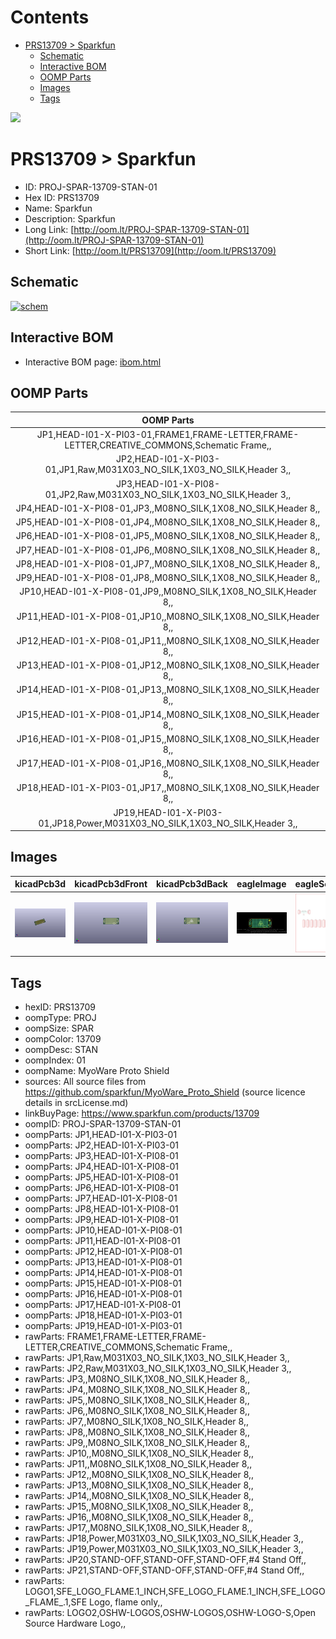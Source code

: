 



Contents
========

* [PRS13709 > Sparkfun](#prs13709--sparkfun)
	* [Schematic](#schematic)
	* [Interactive BOM](#interactive-bom)
	* [OOMP Parts](#oomp-parts)
	* [Images](#images)
	* [Tags](#tags)
  
![][im]
# PRS13709 > Sparkfun

- ID: PROJ-SPAR-13709-STAN-01
- Hex ID: PRS13709
- Name: Sparkfun
- Description: Sparkfun
- Long Link: [http://oom.lt/PROJ-SPAR-13709-STAN-01](http://oom.lt/PROJ-SPAR-13709-STAN-01)
- Short Link: [http://oom.lt/PRS13709](http://oom.lt/PRS13709)

## Schematic
  
[![schem](eagleSchemImage.png)](eagleSchemImage.png)
## Interactive BOM

- Interactive BOM page: [ibom.html](https://htmlpreview.github.io/?https://github.com/oomlout/oomlout_OOMP_projects/blob/main/PROJ-SPAR-13709-STAN-01/kicad/bom/ibom.html)

## OOMP Parts
  

|OOMP Parts|
| :---: |
|JP1,HEAD-I01-X-PI03-01,FRAME1,FRAME-LETTER,FRAME-LETTER,CREATIVE_COMMONS,Schematic Frame,,|
|JP2,HEAD-I01-X-PI03-01,JP1,Raw,M031X03_NO_SILK,1X03_NO_SILK,Header 3,,|
|JP3,HEAD-I01-X-PI08-01,JP2,Raw,M031X03_NO_SILK,1X03_NO_SILK,Header 3,,|
|JP4,HEAD-I01-X-PI08-01,JP3,,M08NO_SILK,1X08_NO_SILK,Header 8,,|
|JP5,HEAD-I01-X-PI08-01,JP4,,M08NO_SILK,1X08_NO_SILK,Header 8,,|
|JP6,HEAD-I01-X-PI08-01,JP5,,M08NO_SILK,1X08_NO_SILK,Header 8,,|
|JP7,HEAD-I01-X-PI08-01,JP6,,M08NO_SILK,1X08_NO_SILK,Header 8,,|
|JP8,HEAD-I01-X-PI08-01,JP7,,M08NO_SILK,1X08_NO_SILK,Header 8,,|
|JP9,HEAD-I01-X-PI08-01,JP8,,M08NO_SILK,1X08_NO_SILK,Header 8,,|
|JP10,HEAD-I01-X-PI08-01,JP9,,M08NO_SILK,1X08_NO_SILK,Header 8,,|
|JP11,HEAD-I01-X-PI08-01,JP10,,M08NO_SILK,1X08_NO_SILK,Header 8,,|
|JP12,HEAD-I01-X-PI08-01,JP11,,M08NO_SILK,1X08_NO_SILK,Header 8,,|
|JP13,HEAD-I01-X-PI08-01,JP12,,M08NO_SILK,1X08_NO_SILK,Header 8,,|
|JP14,HEAD-I01-X-PI08-01,JP13,,M08NO_SILK,1X08_NO_SILK,Header 8,,|
|JP15,HEAD-I01-X-PI08-01,JP14,,M08NO_SILK,1X08_NO_SILK,Header 8,,|
|JP16,HEAD-I01-X-PI08-01,JP15,,M08NO_SILK,1X08_NO_SILK,Header 8,,|
|JP17,HEAD-I01-X-PI08-01,JP16,,M08NO_SILK,1X08_NO_SILK,Header 8,,|
|JP18,HEAD-I01-X-PI03-01,JP17,,M08NO_SILK,1X08_NO_SILK,Header 8,,|
|JP19,HEAD-I01-X-PI03-01,JP18,Power,M031X03_NO_SILK,1X03_NO_SILK,Header 3,,|

## Images
  
  

|kicadPcb3d|kicadPcb3dFront|kicadPcb3dBack|eagleImage|eagleSchemImage|
| :---: | :---: | :---: | :---: | :---: |
|[![kicadPcb3d](kicadPcb3d_140.png)](kicadPcb3d.png)|[![kicadPcb3dFront](kicadPcb3dFront_140.png)](kicadPcb3dFront.png)|[![kicadPcb3dBack](kicadPcb3dBack_140.png)](kicadPcb3dBack.png)|[![eagleImage](eagleImage_140.png)](eagleImage.png)|[![eagleSchemImage](eagleSchemImage_140.png)](eagleSchemImage.png)|

## Tags

- hexID: PRS13709
- oompType: PROJ
- oompSize: SPAR
- oompColor: 13709
- oompDesc: STAN
- oompIndex: 01
- oompName: MyoWare Proto Shield
- sources: All source files from https://github.com/sparkfun/MyoWare_Proto_Shield (source licence details in srcLicense.md)
- linkBuyPage: https://www.sparkfun.com/products/13709
- oompID: PROJ-SPAR-13709-STAN-01
- oompParts: JP1,HEAD-I01-X-PI03-01
- oompParts: JP2,HEAD-I01-X-PI03-01
- oompParts: JP3,HEAD-I01-X-PI08-01
- oompParts: JP4,HEAD-I01-X-PI08-01
- oompParts: JP5,HEAD-I01-X-PI08-01
- oompParts: JP6,HEAD-I01-X-PI08-01
- oompParts: JP7,HEAD-I01-X-PI08-01
- oompParts: JP8,HEAD-I01-X-PI08-01
- oompParts: JP9,HEAD-I01-X-PI08-01
- oompParts: JP10,HEAD-I01-X-PI08-01
- oompParts: JP11,HEAD-I01-X-PI08-01
- oompParts: JP12,HEAD-I01-X-PI08-01
- oompParts: JP13,HEAD-I01-X-PI08-01
- oompParts: JP14,HEAD-I01-X-PI08-01
- oompParts: JP15,HEAD-I01-X-PI08-01
- oompParts: JP16,HEAD-I01-X-PI08-01
- oompParts: JP17,HEAD-I01-X-PI08-01
- oompParts: JP18,HEAD-I01-X-PI03-01
- oompParts: JP19,HEAD-I01-X-PI03-01
- rawParts: FRAME1,FRAME-LETTER,FRAME-LETTER,CREATIVE_COMMONS,Schematic Frame,,
- rawParts: JP1,Raw,M031X03_NO_SILK,1X03_NO_SILK,Header 3,,
- rawParts: JP2,Raw,M031X03_NO_SILK,1X03_NO_SILK,Header 3,,
- rawParts: JP3,,M08NO_SILK,1X08_NO_SILK,Header 8,,
- rawParts: JP4,,M08NO_SILK,1X08_NO_SILK,Header 8,,
- rawParts: JP5,,M08NO_SILK,1X08_NO_SILK,Header 8,,
- rawParts: JP6,,M08NO_SILK,1X08_NO_SILK,Header 8,,
- rawParts: JP7,,M08NO_SILK,1X08_NO_SILK,Header 8,,
- rawParts: JP8,,M08NO_SILK,1X08_NO_SILK,Header 8,,
- rawParts: JP9,,M08NO_SILK,1X08_NO_SILK,Header 8,,
- rawParts: JP10,,M08NO_SILK,1X08_NO_SILK,Header 8,,
- rawParts: JP11,,M08NO_SILK,1X08_NO_SILK,Header 8,,
- rawParts: JP12,,M08NO_SILK,1X08_NO_SILK,Header 8,,
- rawParts: JP13,,M08NO_SILK,1X08_NO_SILK,Header 8,,
- rawParts: JP14,,M08NO_SILK,1X08_NO_SILK,Header 8,,
- rawParts: JP15,,M08NO_SILK,1X08_NO_SILK,Header 8,,
- rawParts: JP16,,M08NO_SILK,1X08_NO_SILK,Header 8,,
- rawParts: JP17,,M08NO_SILK,1X08_NO_SILK,Header 8,,
- rawParts: JP18,Power,M031X03_NO_SILK,1X03_NO_SILK,Header 3,,
- rawParts: JP19,Power,M031X03_NO_SILK,1X03_NO_SILK,Header 3,,
- rawParts: JP20,STAND-OFF,STAND-OFF,STAND-OFF,#4 Stand Off,,
- rawParts: JP21,STAND-OFF,STAND-OFF,STAND-OFF,#4 Stand Off,,
- rawParts: LOGO1,SFE_LOGO_FLAME.1_INCH,SFE_LOGO_FLAME.1_INCH,SFE_LOGO_FLAME_.1,SFE Logo, flame only,,
- rawParts: LOGO2,OSHW-LOGOS,OSHW-LOGOS,OSHW-LOGO-S,Open Source Hardware Logo,,



[im]: kicadPcb3d_450.png
